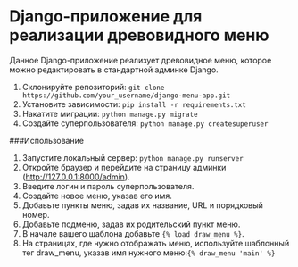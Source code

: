 # Django-приложение для реализации древовидного меню
Данное Django-приложение реализует древовидное меню, которое можно редактировать в стандартной админке Django.
1. Склонируйте репозиторий:
`git clone https://github.com/your_username/django-menu-app.git`
2. Установите зависимости:
`pip install -r requirements.txt`
3. Накатите миграции:
`python manage.py migrate`
4. Создайте суперпользователя:
`python manage.py createsuperuser`

###Использование
1. Запустите локальный сервер:
`python manage.py runserver`
2. Откройте браузер и перейдите на страницу админки (http://127.0.0.1:8000/admin).
3. Введите логин и пароль суперпользователя.
4. Создайте новое меню, указав его имя.
5. Добавьте пункты меню, задав их название, URL и порядковый номер.
6. Добавьте подменю, задав их родительский пункт меню.
7. В начале вашего шаблона добавьте `{% load draw_menu %}`.
8. На страницах, где нужно отображать меню, используйте шаблонный тег draw_menu, указав имя нужного меню:`{% draw_menu 'main' %}`

